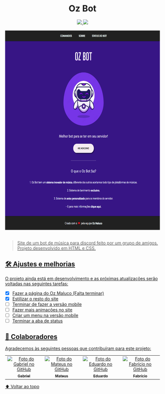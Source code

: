 <h1 align="center">
  <strong>Oz Bot</strong>
</h1>

<div align="center">
  <a href="https://github.com/gabrielovski/oz-bot">
  <img src="https://img.shields.io/github/repo-size/gabrielovski/oz-bot?style=for-the-badge">
  <img src="https://img.shields.io/github/languages/count/gabrielovski/oz-bot?style=for-the-badge">
</div>
<br>

<div align="center">
  <a href="https://github.com/gabrielovski/oz-bot">
  <img src=".readme/preview.png" alt="exemplo imagem" style="width: 750px;height:650px;">
</div>
<br>

> Site de um bot de música para discord feito por um grupo de amigos.<br>
Projeto desenvolvido em HTML e CSS.


## 🛠️ Ajustes e melhorias

O projeto ainda está em desenvolvimento e as próximas atualizações serão voltadas nas seguintes tarefas:

- [x] Fazer a página do Oz Maluco (Falta terminar)
- [x] Estilizar o resto do site
- [ ] Terminar de fazer a versão mobile
- [ ] Fazer mais animações no site
- [ ] Criar um menu na versão mobile
- [ ] Terminar a aba de status

## 🤝 Colaboradores

Agradecemos às seguintes pessoas que contribuíram para este projeto:

<table>
  <tr>
    <td align="center">
      <a href="https://github.com/gabrielovski">
        <img src="https://github.com/gabrielovski.png" width="100px;" alt="Foto do Gabriel no GitHub"/><br>
        <sub>
          <b>Gabriel</b>
        </sub>
      </a>
    </td>
    <td align="center">
      <a href="https://github.com/Mazuc0">
        <img src="https://github.com/Mazuc0.png" width="100px;" alt="Foto do Mateus no GitHub"/><br>
        <sub>
          <b>Mateus</b>
        </sub>
      </a>
    </td>
    <td align="center">
      <a href="https://github.com/eduxce">
        <img src="https://github.com/eduxce.png" width="100px;" alt="Foto do Eduardo no GitHub"/><br>
        <sub>
          <b>Eduardo</b>
        </sub>
      </a>
    </td>
    <td align="center">
      <a href="https://github.com/ozBricio">
        <img src="https://github.com/ozBricio.png" width="100px;" alt="Foto do Fabrício no GitHub"/><br>
        <sub>
          <b>Fabrício</b>
        </sub>
      </a>
    </td>
  </tr>
</table>

[⬆ Voltar ao topo](#readme)<br>
